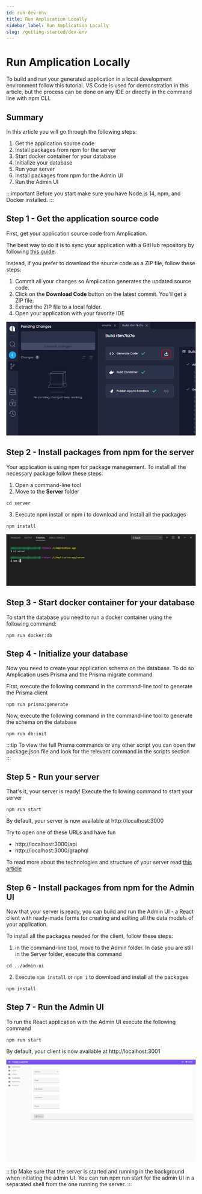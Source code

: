```yaml
---
id: run-dev-env
title: Run Amplication Locally
sidebar_label: Run Amplication Locally
slug: /getting-started/dev-env
---
```


# Run Amplication Locally

To build and run your generated application in a local development environment follow this tutorial.
VS Code is used for demonstration in this article, but the process can be done on any IDE or directly in the command line with npm CLI.

## Summary

In this article you will go through the following steps:

1. Get the application source code
2. Install packages from npm for the server
3. Start docker container for your database
4. Initialize your database
5. Run your server
6. Install packages from npm for the Admin UI
7. Run the Admin UI

:::important
Before you start make sure you have Node.js 14, npm, and Docker installed.
:::

## Step 1 - Get the application source code

First, get your application source code from Amplication.

The best way to do it is to sync your application with a GitHub repository by following [this guide](/sync-with-github).

Instead, if you prefer to download the source code as a ZIP file, follow these steps:

1. Commit all your changes so Amplication generates the updated source code.
2. Click on the **Download Code** button on the latest commit. You'll get a ZIP file.
3. Extract the ZIP file to a local folder.
4. Open your application with your favorite IDE

![](./assets/download-code.png)

## Step 2 - Install packages from npm for the server

Your application is using npm for package management. To install all the necessary package follow these steps:

1. Open a command-line tool
2. Move to the **Server** folder

```
cd server
```

3. Execute npm install or npm i to download and install all the packages

```
npm install
```

![](./assets/npm-server-install.png)

## Step 3 - Start docker container for your database

To start the database you need to run a docker container using the following command:

```
npm run docker:db
```

## Step 4 - Initialize your database

Now you need to create your application schema on the database. To do so Amplication uses Prisma and the Prisma migrate command.

First, execute the following command in the command-line tool to generate the Prisma client

```
npm run prisma:generate 
```

Now, execute the following command in the command-line tool to generate the schema on the database

```
npm run db:init
```

:::tip
To view the full Prisma commands or any other script you can open the package.json file and look for the relevant command in the scripts section  
:::

## Step 5 - Run your server

That's it, your server is ready!
Execute the following command to start your server

```
npm run start
```

By default, your server is now available at http://localhost:3000

Try to open one of these URLs and have fun

- http://localhost:3000/api
- http://localhost:3000/graphql

To read more about the technologies and structure of your server read [this article](../../getting-started)

## Step 6 - Install packages from npm for the Admin UI

Now that your server is ready, you can build and run the Admin UI - a React client with ready-made forms for creating and editing all the data models of your application.

To install all the packages needed for the client, follow these steps:

1. in the command-line tool, move to the Admin folder. In case you are still in the Server folder, execute this command

```
cd ../admin-ui
```

2. Execute `npm install` or `npm i` to download and install all the packages

```
npm install
```

## Step 7 - Run the Admin UI

To run the React application with the Admin UI execute the following command

```
npm run start
```

By default, your client is now available at http://localhost:3001

![](../getting-started/assets/generated-app/admin-ui.png)

:::tip
Make sure that the server is started and running in the background when initiating the admin UI. You can run npm run start for the admin UI in a separated shell from the one running the server.
:::

